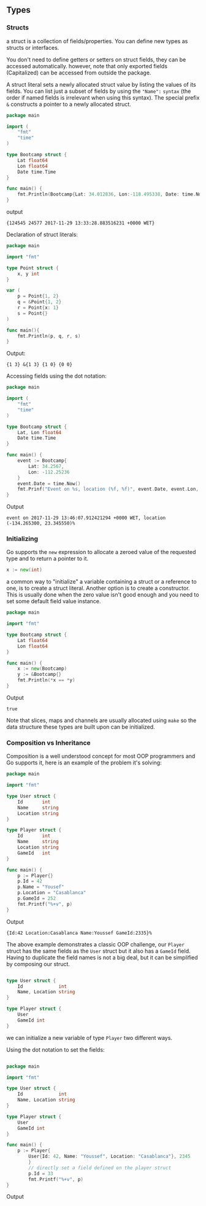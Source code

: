 ## Types

### Structs

a struct is a collection of fields/properties. You can define new types as structs or interfaces.

You don't need to define getters or setters on struct fields, they can be accessed automatically. however, note that only exported fields (Capitalized) can be accessed from outside the package.

A struct literal sets a newly allocated struct value by listing the values of its fields. You can list just a subset of fields by using the `"Name":` `syntax` (the order if named fields is irrelevant when using this syntax). The special prefix `&` constructs a pointer to a newly allocated struct.

```go
package main

import (
    "fmt"
    "time"
)

type Bootcamp struct {
    Lat float64
    Lon float64
    Date time.Time
}

func main() {
    fmt.Println(Bootcamp{Lat: 34.012836, Lon:-118.495338, Date: time.Now()})
}
```

output

```shell
{124545 24577 2017-11-29 13:33:28.883516231 +0000 WET}
```

Declaration of struct literals:

```go
package main

import "fmt"

type Point struct {
    x, y int
}

var (
    p = Point{1, 2}
    q = &Point{1, 2}
    r = Point{x: 1}
    s = Point{}
)

func main(){
    fmt.Println(p, q, r, s)
}
```
Output:

```shell
{1 3} &{1 3} {1 0} {0 0}
```

Accessing fields using the dot notation:

```go
package main

import (
    "fmt"
    "time"
)

type Bootcamp struct {
    Lat, Lon float64
    Date time.Time
}

func main() {
    event := Bootcamp{
        Lat: 34.2567,
        Lon: -112.25236
    }
    event.Date = time.Now()
    fmt.Prinf("Event on %s, location (%f, %f)", event.Date, event.Lon, event.Lat)
}
```

Output

```shell
event on 2017-11-29 13:46:07.912421294 +0000 WET, location (-134.265300, 23.345550)%
```

### Initializing

Go supports the `new` expression to allocate a zeroed value of the requested type and to return a pointer to it.

```go
x := new(int)
```

a common way to "initialize" a variable containing a struct or a reference to one, is to create a struct literal. Another option is to create a constructor. This is usually done when the zero value isn't good enough and you need to set some default field value instance.

```go
package main

import "fmt"

type Bootcamp struct {
    Lat float64
    Lon float64
}

func main() {
    x := new(Bootcamp)
    y := &Bootcamp{}
    fmt.Println(*x == *y)
}
```

Output

```shell
true

```

Note that slices, maps and channels are usually allocated using `make` so the data structure these types are built upon can be initialized.

### Composition vs Inheritance

Composition is a well understood concept for most OOP programmers and Go supports it, here is an example of the problem it's solving:

```go
package main

import "fmt"

type User struct {
    Id       int
    Name     string
    Location string
}

type Player struct {
    Id       int
    Name     string
    Location string
    GameId   int
}

func main() {
    p := Player{}
    p.Id = 42
    p.Name = "Yousef"
    p.Location = "Casablanca"
    p.GameId = 252
    fmt.Printf("%+v", p)
}
```

Output

```shell
{Id:42 Location:Casablanca Name:Youssef GameId:2335}%
```

The above example demonstrates a classic OOP challenge, our `Player` struct has the same fields as the `User` struct but it also has a `GameId` field. Having to duplicate the field names is not a big deal, but it can be simplified by composing our struct.

```go

type User struct {
    Id             int
    Name, Location string
}

type Player struct {
    User
    GameId int
}

```

we can initialize a new variable of type `Player` two different ways.

Using the dot notation to set the fields:

```go

package main

import "fmt"

type User struct {
    Id             int
    Name, Location string
}

type Player struct {
    User
    GameId int
}

func main() {
    p := Player{
        User{Id: 42, Name: "Youssef", Location: "Casablanca"}, 2345
        }
        // directly set a field defined on the player struct
        p.Id = 33
        fmt.Printf("%+v", p)
}
```

Output

```shell
